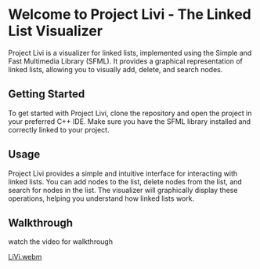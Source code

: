 # Welcome to Project Livi - The Linked List Visualizer

Project Livi is a visualizer for linked lists, implemented using the Simple and Fast Multimedia Library (SFML). It provides a graphical representation of linked lists, allowing you to visually add, delete, and search nodes.

## Getting Started

To get started with Project Livi, clone the repository and open the project in your preferred C++ IDE. Make sure you have the SFML library installed and correctly linked to your project.

## Usage

Project Livi provides a simple and intuitive interface for interacting with linked lists. You can add nodes to the list, delete nodes from the list, and search for nodes in the list. The visualizer will graphically display these operations, helping you understand how linked lists work.

## Walkthrough
watch the video for walkthrough


[LiVi.webm](https://github.com/ashish-nagmoti/LiVi/assets/135442863/00a1cae5-0e42-43f5-ad57-41f65fb70b7d)


